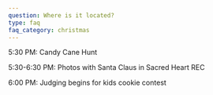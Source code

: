 ```yaml
---
question: Where is it located?
type: faq
faq_category: christmas
---
```

5:30 PM: Candy Cane Hunt

5:30-6:30 PM: Photos with Santa Claus in Sacred Heart REC

6:00 PM: Judging begins for kids cookie contest